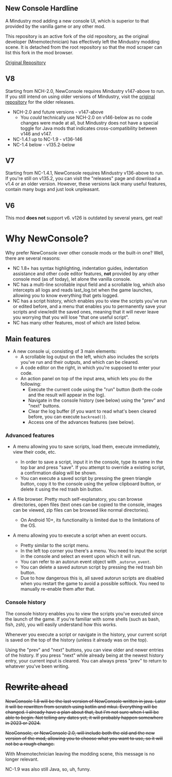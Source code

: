 ## New Console Hardline
A Mindustry mod adding a new console UI, which is superior to that provided by the vanilla game or any other mod.

This repository is an active fork of the old repository, as the original developer (Mnemotechnician) has effectively left the Mindustry modding scene. It is detached from the root repository so that the mod scraper can list this fork in the mod browser.

[Original Repository](https://github.com/Mnemotechnician/new-console)

## V8
Starting from NCH-2.0, NewConsole requires Mindustry v147-above to run.
If you still intend on using older versions of Mindustry, visit the [original repository](https://github.com/Mnemotechnician/new-console) for the older releases.

- NCH-2.0 and future versions - v147-above
  * You *could* technically use NCH-2.0 on v146-below as no code changes were made at all, but Mindustry does not have a special toggle for Java mods that indicates cross-compatibility between v146 and v147.
- NC-1.4.1 up to NC-1.9 - v136-146
- NC-1.4 below - v135.2-below

## V7
Starting from NC-1.4.1, NewConsole requires Mindustry v136-above to run.
If you're still on v135.2, you can visit the "releases" page and download a v1.4 or an older version.
However, these versions lack many useful features, contain many bugs and just look unpleasant.

## V6
This mod __does not__ support v6. v126 is outdated by several years, get real!

# Why NewConsole?
Why prefer NewConsole over other console mods or the built-in one? Well, there are several reasons:
* NC 1.8+ has syntax highlighting, indentation guides, indentation assistance and other code editor features,
  __not__ provided by any other console mod (as of today), let alone the vanilla console.
* NC has a multi-line scrollable input field and a scrollable log, which also intercepts all logs
  and reads last_log.txt when the game launches, allowing you to know everything that gets logged.
* NC has a script history, which enables you to view the scripts you've run or edited before,
  and a menu that enables you to permanently save your scripts and view/edit the saved ones,
  meaning that it will never leave you worrying that you will lose "that one useful script".
* NC has many other features, most of which are listed below.

## Main features
* A new console ui, consisting of 3 main elements:
    * A scrollable log output on the left, which also includes the scripts you've run and their outputs, and which can be cleared.
    * A code editor on the right, in which you're supposed to enter your code.
    * An action panel on top of the input area, which lets you do the following:
        * Execute the current code using the "run" button (both the code and the result will appear in the log).
        * Navigate in the console history (see below) using the "prev" and "next" buttons.
        * Clear the log buffer (if you want to read what's been cleared before, you can execute `backread()`).
        * Access one of the advances features (see below).

### Advanced features
* A menu allowing you to save scripts, load them, execute immediately, view their code, etc.
    * In order to save a script, input it in the console, type its name in the top bar and press "save". If you attempt to override a existing script, a confirmation dialog will be shown.
    * You can execute a saved script by pressing the green triangle button, copy it to the console using the yellow clipboard button, or delete it using the red trash bin button.

* A file browser. Pretty much self-explanatory, you can browse directories, open files (text ones can be copied to the console, images can be viewed, zip files can be browsed like normal directories).
    * On Android 10+, its functionality is limited due to the limitations of the OS.

* A menu allowing you to execute a script when an event occurs.
    * Pretty similar to the script menu.
    * In the left top corner you there's a menu. You need to input the script in the console and select an event upon which it will run.
    * You can refer to an autorun event object with `_autorun_event`.
    * You can delete a saved autorun script by pressing the red trash bin button.
    * Due to how dangerous this is, all saved autorun scripts are disabled when you restart the game to avoid a possible softlock. You need to manually re-enable them after that.


### Console history
The console history enables you to view the scripts you've executed since the launch of the game.
If you're familiar with some shells (such as bash, fish, zsh), you will easily understand how this works.

Whenever you execute a script or navigate in the history, your current script is saved on the top of the history (unless it already was on the top).

Using the "prev" and "next" buttons, you can view older and newer entries of the history.
If you press "next" while already being at the newest history entry, your current input is cleared. 
You can always press "prev" to return to whatever you've been writing.

# ~~Rewrite ahead~~
<strike>NewConsole 1.8 will be the last version of NewConsole written in java.
Later it will be rewritten from scratch using kotlin and mkui. Everything will be changed.
I already have a plan about that, but I'm not sure when I will be able to begin.
Not telling any dates yet, it will probably happen somewhere in 2023 or 2024.

NeoConsole, or NewConsole 2.0, will include both the old and the new version of the mod,
allowing you to choose what you want to use, so it will not be a rough change.</strike>

With Mnemotechnician leaving the modding scene, this message is no longer relevant.

NC-1.9 was also still Java, so, uh, funny.